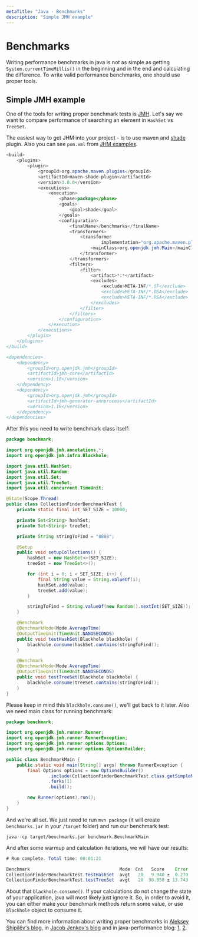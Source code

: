 ```yaml
---
metaTitle: "Java - Benchmarks"
description: "Simple JMH example"
---
```


# Benchmarks


Writing performance benchmarks in java is not as simple as getting `System.currentTimeMillis()` in the beginning and in the end and calculating the difference. To write valid performance benchmarks, one should use proper tools.



## Simple JMH example


One of the tools for writing proper benchmark tests is [JMH](http://openjdk.java.net/projects/code-tools/jmh/). Let's say we want to compare performance of searching an element in `HashSet` vs `TreeSet`.

The easiest way to get JHM into your project - is to use maven and [shade](https://maven.apache.org/plugins/maven-shade-plugin/) plugin. Also you can see `pom.xml` from [JHM examples](http://hg.openjdk.java.net/code-tools/jmh/file/tip/jmh-archetypes/jmh-java-benchmark-archetype/src/main/resources/archetype-resources/pom.xml).

```java
<build>
    <plugins>
        <plugin>
            <groupId>org.apache.maven.plugins</groupId>
            <artifactId>maven-shade-plugin</artifactId>
            <version>3.0.0</version>
            <executions>
                <execution>
                    <phase>package</phase>
                    <goals>
                        <goal>shade</goal>
                    </goals>
                    <configuration>
                        <finalName>/benchmarks</finalName>
                        <transformers>
                            <transformer
                                    implementation="org.apache.maven.plugins.shade.resource.ManifestResourceTransformer">
                                <mainClass>org.openjdk.jmh.Main</mainClass>
                            </transformer>
                        </transformers>
                        <filters>
                            <filter>
                                <artifact>*:*</artifact>
                                <excludes>
                                    <exclude>META-INF/*.SF</exclude>
                                    <exclude>META-INF/*.DSA</exclude>
                                    <exclude>META-INF/*.RSA</exclude>
                                </excludes>
                            </filter>
                        </filters>
                    </configuration>
                </execution>
            </executions>
        </plugin>
    </plugins>
</build>

<dependencies>
    <dependency>
        <groupId>org.openjdk.jmh</groupId>
        <artifactId>jmh-core</artifactId>
        <version>1.18</version>
    </dependency>
    <dependency>
        <groupId>org.openjdk.jmh</groupId>
        <artifactId>jmh-generator-annprocess</artifactId>
        <version>1.18</version>
    </dependency>
</dependencies>

```

After this you need to write benchmark class itself:

```java
package benchmark;

import org.openjdk.jmh.annotations.*;
import org.openjdk.jmh.infra.Blackhole;

import java.util.HashSet;
import java.util.Random;
import java.util.Set;
import java.util.TreeSet;
import java.util.concurrent.TimeUnit;

@State(Scope.Thread)
public class CollectionFinderBenchmarkTest {
    private static final int SET_SIZE = 10000;

    private Set<String> hashSet;
    private Set<String> treeSet;

    private String stringToFind = "8888";

    @Setup
    public void setupCollections() {
        hashSet = new HashSet<>(SET_SIZE);
        treeSet = new TreeSet<>();

        for (int i = 0; i < SET_SIZE; i++) {
            final String value = String.valueOf(i);
            hashSet.add(value);
            treeSet.add(value);
        }

        stringToFind = String.valueOf(new Random().nextInt(SET_SIZE));
    }

    @Benchmark
    @BenchmarkMode(Mode.AverageTime)
    @OutputTimeUnit(TimeUnit.NANOSECONDS)
    public void testHashSet(Blackhole blackhole) {
        blackhole.consume(hashSet.contains(stringToFind));
    }

    @Benchmark
    @BenchmarkMode(Mode.AverageTime)
    @OutputTimeUnit(TimeUnit.NANOSECONDS)
    public void testTreeSet(Blackhole blackhole) {
        blackhole.consume(treeSet.contains(stringToFind));
    }
}

```

Please keep in mind this `blackhole.consume()`, we'll get back to it later. Also we need main class for running benchmark:

```java
package benchmark;

import org.openjdk.jmh.runner.Runner;
import org.openjdk.jmh.runner.RunnerException;
import org.openjdk.jmh.runner.options.Options;
import org.openjdk.jmh.runner.options.OptionsBuilder;

public class BenchmarkMain {
    public static void main(String[] args) throws RunnerException {
        final Options options = new OptionsBuilder()
                .include(CollectionFinderBenchmarkTest.class.getSimpleName())
                .forks(1)
                .build();

        new Runner(options).run();
    }
}

```

And we're all set. We just need to run `mvn package` (it will create `benchmarks.jar` in your `/target` folder) and run our benchmark test:

`java -cp target/benchmarks.jar benchmark.BenchmarkMain`

And after some warmup and calculation iterations, we will have our results:

```java
# Run complete. Total time: 00:01:21

Benchmark                                  Mode  Cnt   Score    Error  Units
CollectionFinderBenchmarkTest.testHashSet  avgt   20   9.940 ±  0.270  ns/op
CollectionFinderBenchmarkTest.testTreeSet  avgt   20  98.858 ± 13.743  ns/op

```

About that `blackhole.consume()`. If your calculations do not change the state of your application, java will most likely just ignore it. So, in order to avoid it, you can either make your benchmark methods return some value, or use `Blackhole` object to consume it.

You can find more information about writing proper benchmarks in [Aleksey Shipilëv's blog](https://shipilev.net/blog/2014/nanotrusting-nanotime/), in [Jacob Jenkov's blog](http://tutorials.jenkov.com/java-performance/jmh.html) and in java-performance blog: [1](http://java-performance.info/jmh/), [2](http://java-performance.info/introduction-jmh-profilers/).

